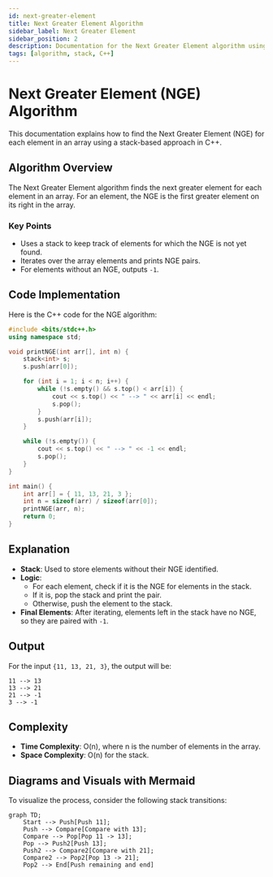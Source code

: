 ```yaml
---
id: next-greater-element
title: Next Greater Element Algorithm
sidebar_label: Next Greater Element
sidebar_position: 2
description: Documentation for the Next Greater Element algorithm using a stack-based approach in C++
tags: [algorithm, stack, C++]
---
```


# Next Greater Element (NGE) Algorithm

This documentation explains how to find the Next Greater Element (NGE) for each element in an array using a stack-based approach in C++.

## Algorithm Overview
The Next Greater Element algorithm finds the next greater element for each element in an array. For an element, the NGE is the first greater element on its right in the array.

### Key Points
- Uses a stack to keep track of elements for which the NGE is not yet found.
- Iterates over the array elements and prints NGE pairs.
- For elements without an NGE, outputs `-1`.

## Code Implementation
Here is the C++ code for the NGE algorithm:

```cpp
#include <bits/stdc++.h>
using namespace std;

void printNGE(int arr[], int n) {
    stack<int> s;
    s.push(arr[0]);

    for (int i = 1; i < n; i++) {
        while (!s.empty() && s.top() < arr[i]) {
            cout << s.top() << " --> " << arr[i] << endl;
            s.pop();
        }
        s.push(arr[i]);
    }

    while (!s.empty()) {
        cout << s.top() << " --> " << -1 << endl;
        s.pop();
    }
}

int main() {
    int arr[] = { 11, 13, 21, 3 };
    int n = sizeof(arr) / sizeof(arr[0]);
    printNGE(arr, n);
    return 0;
}
```

## Explanation
- **Stack**: Used to store elements without their NGE identified.
- **Logic**:
  - For each element, check if it is the NGE for elements in the stack.
  - If it is, pop the stack and print the pair.
  - Otherwise, push the element to the stack.
- **Final Elements**: After iterating, elements left in the stack have no NGE, so they are paired with `-1`.

## Output
For the input `{11, 13, 21, 3}`, the output will be:

```
11 --> 13
13 --> 21
21 --> -1
3 --> -1
```

## Complexity
- **Time Complexity**: O(n), where n is the number of elements in the array.
- **Space Complexity**: O(n) for the stack.

## Diagrams and Visuals with Mermaid
To visualize the process, consider the following stack transitions:

```mermaid
graph TD;
    Start --> Push[Push 11];
    Push --> Compare[Compare with 13];
    Compare --> Pop[Pop 11 -> 13];
    Pop --> Push2[Push 13];
    Push2 --> Compare2[Compare with 21];
    Compare2 --> Pop2[Pop 13 -> 21];
    Pop2 --> End[Push remaining and end]
```

